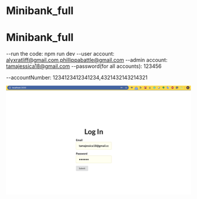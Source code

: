 # Minibank_full
# Minibank_full

--run the code: npm run dev
--user account: alyxratliff@gmail.com,phillippabattle@gmail.com
--admin account: tamajessica18@gmail.com
--password(for all accounts): 123456

--accountNumber: 1234123412341234,4321432143214321

![login page](https://github.com/TAMAJJJ/Minibank_full/blob/master/screenshots/Screen%20Shot%202020-06-09%20at%203.29.42%20PM.png)
